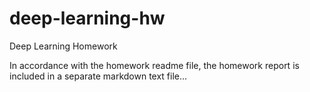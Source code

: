 # deep-learning-hw
Deep Learning Homework

In accordance with the homework readme file, the homework report is included in a separate markdown text file...
